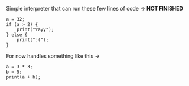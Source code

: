 Simple interpreter that can run these few lines of code -> **NOT FINISHED**
```
a = 32; 
if (a > 2) {
    print("Yayy");
} else {
    print(":(");
}
```

For now handles something like this ->
```
a = 3 * 3;
b = 5;
print(a + b);
```

